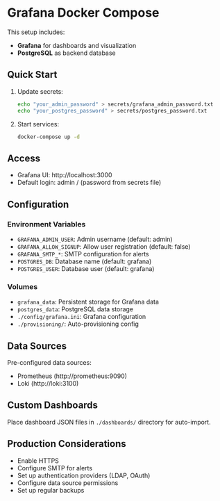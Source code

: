 # Grafana Docker Compose

This setup includes:
- **Grafana** for dashboards and visualization
- **PostgreSQL** as backend database

## Quick Start

1. Update secrets:
   ```bash
   echo "your_admin_password" > secrets/grafana_admin_password.txt
   echo "your_postgres_password" > secrets/postgres_password.txt
   ```

2. Start services:
   ```bash
   docker-compose up -d
   ```

## Access
- Grafana UI: http://localhost:3000
- Default login: admin / (password from secrets file)

## Configuration

### Environment Variables
- `GRAFANA_ADMIN_USER`: Admin username (default: admin)
- `GRAFANA_ALLOW_SIGNUP`: Allow user registration (default: false)
- `GRAFANA_SMTP_*`: SMTP configuration for alerts
- `POSTGRES_DB`: Database name (default: grafana)
- `POSTGRES_USER`: Database user (default: grafana)

### Volumes
- `grafana_data`: Persistent storage for Grafana data
- `postgres_data`: PostgreSQL data storage
- `./config/grafana.ini`: Grafana configuration
- `./provisioning/`: Auto-provisioning config

## Data Sources

Pre-configured data sources:
- Prometheus (http://prometheus:9090)
- Loki (http://loki:3100)

## Custom Dashboards

Place dashboard JSON files in `./dashboards/` directory for auto-import.

## Production Considerations

- Enable HTTPS
- Configure SMTP for alerts
- Set up authentication providers (LDAP, OAuth)
- Configure data source permissions
- Set up regular backups
